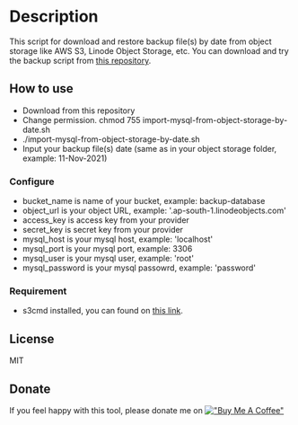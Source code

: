 # Description
This script for download and restore backup file(s) by date from object storage like AWS S3, Linode Object Storage, etc. You can download and try the backup script from [this repository](https://breakdance.github.io/breakdance/).

## How to use

- Download from this repository
- Change permission. chmod 755 import-mysql-from-object-storage-by-date.sh
- ./import-mysql-from-object-storage-by-date.sh
- Input your backup file(s) date (same as in your object storage folder, example: 11-Nov-2021)

### Configure
- bucket_name is name of your bucket, example: backup-database
- object_url is your object URL, example: '.ap-south-1.linodeobjects.com'
- access_key is access key from your provider
- secret_key is secret key from your provider
- mysql_host is your mysql host, example: 'localhost'
- mysql_port is your mysql port, example: 3306
- mysql_user is your mysql user, example: 'root'
- mysql_password is your mysql passowrd, example: 'password'

### Requirement
- s3cmd installed, you can found on [this link](https://s3tools.org/s3cmd).


## License

MIT

## Donate
If you feel happy with this tool, please donate me on 
[!["Buy Me A Coffee"](https://www.buymeacoffee.com/assets/img/custom_images/orange_img.png)](https://www.buymeacoffee.com/bangdoni)
